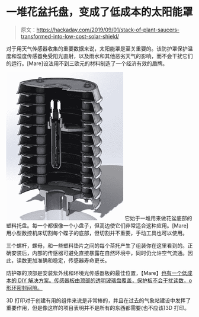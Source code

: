 # 一堆花盆托盘，变成了低成本的太阳能罩

> 原文：<https://hackaday.com/2019/09/01/stack-of-plant-saucers-transformed-into-low-cost-solar-shield/>

对于用天气传感器收集的重要数据来说，太阳能罩是至关重要的。该防护罩保护温度和湿度传感器免受阳光直射，以及雨水和其他恶劣天气的影响，而不会干扰它们的运行。[Mare]设法用不到三欧元的材料制造了一个经济有效的盾牌。

[![](img/277a66e2875a9c71e9d1253199255ea0.png)](https://hackaday.com/wp-content/uploads/2019/08/Solar-Shield-Render.jpg) 它始于一堆用来做花盆底部的塑料托盘。每一个都很像一个小盘子，但高边使它们非常适合这种应用。[Mare]用小型数控机床切割每个碟子的底部，但切割并不重要，手动工具也可以使用。

三个螺杆，螺母，和一些塑料垫片之间的每个茶托产生了组装你在这里看到的。正确安装后，内部的传感器可避免直接暴露在自然环境中，同时仍允许空气流通。因此，读数更加准确和稳定，传感器寿命更长。

防护罩的顶部是安装紫外线和环境光传感器板的最佳位置，【Mare】[也有一个低成本的 DIY 解决方案。传感器板由顶部的透明玻璃盘覆盖，保护板不会干扰读数，o 形环密封间隙。](https://e.pavlin.si/2019/02/05/outdoor-uv-index-sensor/)

3D 打印对于创建有用的组件来说是非常棒的，并且在过去的气象站建设中发挥了重要作用，但是像这样的项目表明并不是所有的东西都需要(也不应该)3D 打印。